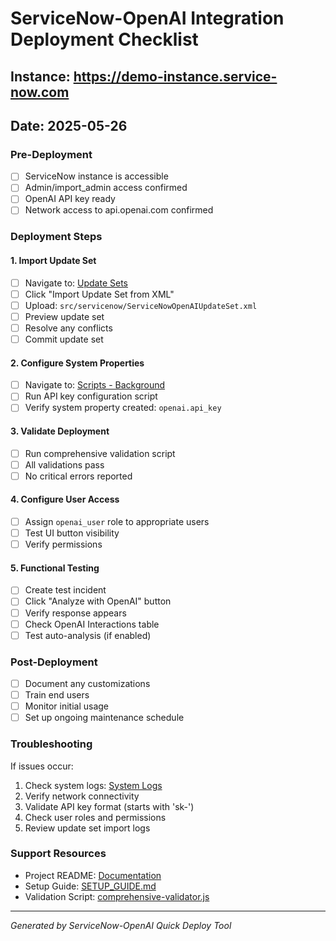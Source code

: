 # ServiceNow-OpenAI Integration Deployment Checklist

## Instance: https://demo-instance.service-now.com
## Date: 2025-05-26

### Pre-Deployment
- [ ] ServiceNow instance is accessible
- [ ] Admin/import_admin access confirmed
- [ ] OpenAI API key ready
- [ ] Network access to api.openai.com confirmed

### Deployment Steps

#### 1. Import Update Set
- [ ] Navigate to: [Update Sets](https://demo-instance.service-now.com/nav_to.do?uri=sys_remote_update_set_list.do)
- [ ] Click "Import Update Set from XML"
- [ ] Upload: `src/servicenow/ServiceNowOpenAIUpdateSet.xml`
- [ ] Preview update set
- [ ] Resolve any conflicts
- [ ] Commit update set

#### 2. Configure System Properties
- [ ] Navigate to: [Scripts - Background](https://demo-instance.service-now.com/nav_to.do?uri=sys_script_background.do)
- [ ] Run API key configuration script
- [ ] Verify system property created: `openai.api_key`

#### 3. Validate Deployment
- [ ] Run comprehensive validation script
- [ ] All validations pass
- [ ] No critical errors reported

#### 4. Configure User Access
- [ ] Assign `openai_user` role to appropriate users
- [ ] Test UI button visibility
- [ ] Verify permissions

#### 5. Functional Testing
- [ ] Create test incident
- [ ] Click "Analyze with OpenAI" button
- [ ] Verify response appears
- [ ] Check OpenAI Interactions table
- [ ] Test auto-analysis (if enabled)

### Post-Deployment
- [ ] Document any customizations
- [ ] Train end users
- [ ] Monitor initial usage
- [ ] Set up ongoing maintenance schedule

### Troubleshooting
If issues occur:
1. Check system logs: [System Logs](https://demo-instance.service-now.com/nav_to.do?uri=syslog_list.do)
2. Verify network connectivity
3. Validate API key format (starts with 'sk-')
4. Check user roles and permissions
5. Review update set import logs

### Support Resources
- Project README: [Documentation](../README.md)
- Setup Guide: [SETUP_GUIDE.md](../SETUP_GUIDE.md)
- Validation Script: [comprehensive-validator.js](validation/comprehensive-validator.js)

---
*Generated by ServiceNow-OpenAI Quick Deploy Tool*
